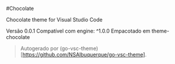 #Chocolate

Chocolate theme for Visual Studio Code

Versão 0.0.1
Compatível com engine: ^1.0.0
Empacotado em theme-chocolate

> Autogerado por (go-vsc-theme)[https://github.com/NSAlbuquerque/go-vsc-theme].